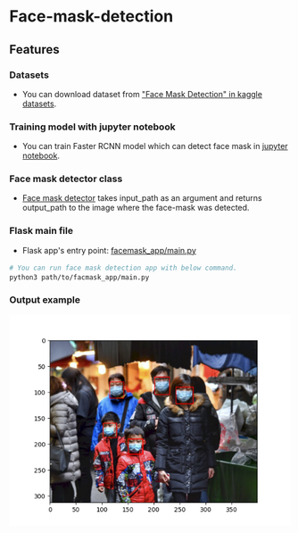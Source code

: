 # Face-mask-detection

## Features

### Datasets
- You can download dataset from ["Face Mask Detection" in kaggle datasets](https://www.kaggle.com/andrewmvd/face-mask-detection).

### Training model with jupyter notebook
- You can train Faster RCNN model which can detect face mask in [jupyter notebook](https://github.com/fyk7/face-mask-detection/blob/master/notebook/FasterRCNN_mask_detection.ipynb).

### Face mask detector class
- [Face mask detector](https://github.com/fyk7/face-mask-detection/blob/master/facemask_app/faster_rcnn_mask_detector.py) takes input_path as an argument and returns output_path to the image where the face-mask was detected.

### Flask main file
- Flask app's entry point: [facemask_app/main.py](https://github.com/fyk7/face-mask-detection/blob/master/facemask_app/main.py)

```sh
# You can run face mask detection app with below command.
python3 path/to/facmask_app/main.py
```

### Output example
![](https://github.com/fyk7/face-mask-detection/blob/master/media/output/maksssksksss836.png)

